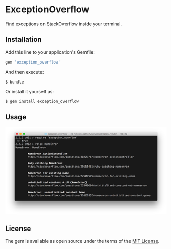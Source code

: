 # ExceptionOverflow

Find exceptions on StackOverflow inside your terminal.

## Installation

Add this line to your application's Gemfile:

```ruby
gem 'exception_overflow'
```

And then execute:

    $ bundle

Or install it yourself as:

    $ gem install exception_overflow

## Usage

![Example](https://raw.githubusercontent.com/droptheplot/exception_overflow/master/preview.png)

## License

The gem is available as open source under the terms of the [MIT License](http://opensource.org/licenses/MIT).
